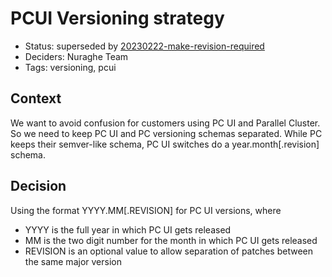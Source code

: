 # PCUI Versioning strategy

- Status: superseded by [20230222-make-revision-required](20230222-make-revision-required.md)
- Deciders: Nuraghe Team
- Tags: versioning, pcui

## Context
We want to avoid confusion for customers using PC UI and Parallel Cluster.
So we need to keep PC UI and PC versioning schemas separated.
While PC keeps their semver-like schema, PC UI switches do a year.month[.revision] schema.

## Decision
Using the format YYYY.MM[.REVISION] for PC UI versions, where 

- YYYY is the full year in which PC UI gets released
- MM is the two digit number for the month in which PC UI gets released
- REVISION is an optional value to allow separation of patches between the same major version

